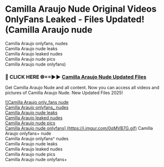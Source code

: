 # Camilla Araujo Nude Original Videos 0nlyFans Leaked - Files Updated! (Camilla Araujo nude<br>

Camilla Araujo onlyfans, nudes<br>
Camilla Araujo nude leaks<br>
Camilla Araujo leaked nudes<br>
Camilla Araujo nude pics<br>
Camilla Araujo nude onlyfans)

<h3>🔴 CLICK HERE 🌐==►► <a href="https://tinyurl.com/leaks-videos" rel="nofollow">Camilla Araujo Nude Updated Files</a></h3>

Get Camilla Araujo Nude and all content. Now you can access all videos and pictures of Camilla Araujo Nude. New Updated Files 2025!

[![Camilla Araujo only_fans nude<br>
Camilla Araujo onlyfans_ nudes<br>
Camilla Araujo nude leaks<br>
Camilla Araujo leaked nudes<br>
Camilla Araujo nude pics<br>
Camilla Araujo nude onlyfans]
(https://i.imgur.com/0qMVB7G.gif)](https://tinyurl.com/leaks-videos)
Camilla Araujo onlyfans+ nude<br>
Camilla Araujo onlyfans^ nudes<br>
Camilla Araujo nude leaks<br>
Camilla Araujo leaked nudes<br>
Camilla Araujo nude pics<br>
Camilla Araujo nude onlyfans+